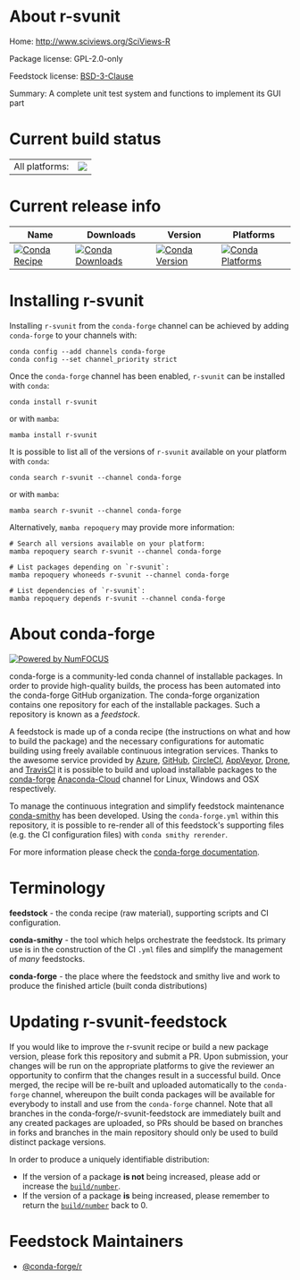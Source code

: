 About r-svunit
==============

Home: http://www.sciviews.org/SciViews-R

Package license: GPL-2.0-only

Feedstock license: [BSD-3-Clause](https://github.com/conda-forge/r-svunit-feedstock/blob/main/LICENSE.txt)

Summary: A complete unit test system and functions to implement its GUI part

Current build status
====================


<table><tr><td>All platforms:</td>
    <td>
      <a href="https://dev.azure.com/conda-forge/feedstock-builds/_build/latest?definitionId=1703&branchName=main">
        <img src="https://dev.azure.com/conda-forge/feedstock-builds/_apis/build/status/r-svunit-feedstock?branchName=main">
      </a>
    </td>
  </tr>
</table>

Current release info
====================

| Name | Downloads | Version | Platforms |
| --- | --- | --- | --- |
| [![Conda Recipe](https://img.shields.io/badge/recipe-r--svunit-green.svg)](https://anaconda.org/conda-forge/r-svunit) | [![Conda Downloads](https://img.shields.io/conda/dn/conda-forge/r-svunit.svg)](https://anaconda.org/conda-forge/r-svunit) | [![Conda Version](https://img.shields.io/conda/vn/conda-forge/r-svunit.svg)](https://anaconda.org/conda-forge/r-svunit) | [![Conda Platforms](https://img.shields.io/conda/pn/conda-forge/r-svunit.svg)](https://anaconda.org/conda-forge/r-svunit) |

Installing r-svunit
===================

Installing `r-svunit` from the `conda-forge` channel can be achieved by adding `conda-forge` to your channels with:

```
conda config --add channels conda-forge
conda config --set channel_priority strict
```

Once the `conda-forge` channel has been enabled, `r-svunit` can be installed with `conda`:

```
conda install r-svunit
```

or with `mamba`:

```
mamba install r-svunit
```

It is possible to list all of the versions of `r-svunit` available on your platform with `conda`:

```
conda search r-svunit --channel conda-forge
```

or with `mamba`:

```
mamba search r-svunit --channel conda-forge
```

Alternatively, `mamba repoquery` may provide more information:

```
# Search all versions available on your platform:
mamba repoquery search r-svunit --channel conda-forge

# List packages depending on `r-svunit`:
mamba repoquery whoneeds r-svunit --channel conda-forge

# List dependencies of `r-svunit`:
mamba repoquery depends r-svunit --channel conda-forge
```


About conda-forge
=================

[![Powered by
NumFOCUS](https://img.shields.io/badge/powered%20by-NumFOCUS-orange.svg?style=flat&colorA=E1523D&colorB=007D8A)](https://numfocus.org)

conda-forge is a community-led conda channel of installable packages.
In order to provide high-quality builds, the process has been automated into the
conda-forge GitHub organization. The conda-forge organization contains one repository
for each of the installable packages. Such a repository is known as a *feedstock*.

A feedstock is made up of a conda recipe (the instructions on what and how to build
the package) and the necessary configurations for automatic building using freely
available continuous integration services. Thanks to the awesome service provided by
[Azure](https://azure.microsoft.com/en-us/services/devops/), [GitHub](https://github.com/),
[CircleCI](https://circleci.com/), [AppVeyor](https://www.appveyor.com/),
[Drone](https://cloud.drone.io/welcome), and [TravisCI](https://travis-ci.com/)
it is possible to build and upload installable packages to the
[conda-forge](https://anaconda.org/conda-forge) [Anaconda-Cloud](https://anaconda.org/)
channel for Linux, Windows and OSX respectively.

To manage the continuous integration and simplify feedstock maintenance
[conda-smithy](https://github.com/conda-forge/conda-smithy) has been developed.
Using the ``conda-forge.yml`` within this repository, it is possible to re-render all of
this feedstock's supporting files (e.g. the CI configuration files) with ``conda smithy rerender``.

For more information please check the [conda-forge documentation](https://conda-forge.org/docs/).

Terminology
===========

**feedstock** - the conda recipe (raw material), supporting scripts and CI configuration.

**conda-smithy** - the tool which helps orchestrate the feedstock.
                   Its primary use is in the construction of the CI ``.yml`` files
                   and simplify the management of *many* feedstocks.

**conda-forge** - the place where the feedstock and smithy live and work to
                  produce the finished article (built conda distributions)


Updating r-svunit-feedstock
===========================

If you would like to improve the r-svunit recipe or build a new
package version, please fork this repository and submit a PR. Upon submission,
your changes will be run on the appropriate platforms to give the reviewer an
opportunity to confirm that the changes result in a successful build. Once
merged, the recipe will be re-built and uploaded automatically to the
`conda-forge` channel, whereupon the built conda packages will be available for
everybody to install and use from the `conda-forge` channel.
Note that all branches in the conda-forge/r-svunit-feedstock are
immediately built and any created packages are uploaded, so PRs should be based
on branches in forks and branches in the main repository should only be used to
build distinct package versions.

In order to produce a uniquely identifiable distribution:
 * If the version of a package **is not** being increased, please add or increase
   the [``build/number``](https://docs.conda.io/projects/conda-build/en/latest/resources/define-metadata.html#build-number-and-string).
 * If the version of a package **is** being increased, please remember to return
   the [``build/number``](https://docs.conda.io/projects/conda-build/en/latest/resources/define-metadata.html#build-number-and-string)
   back to 0.

Feedstock Maintainers
=====================

* [@conda-forge/r](https://github.com/conda-forge/r/)


